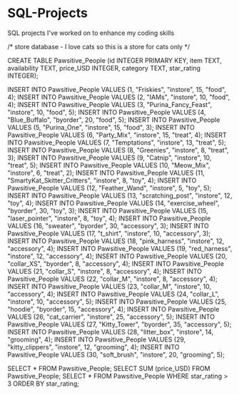 # SQL-Projects
SQL projects I've worked on to enhance my coding skills

/* store database - I love cats so this is a store for cats only */

CREATE TABLE Pawsitive_People (id INTEGER PRIMARY KEY, item TEXT, availability TEXT, price_USD INTEGER, category TEXT, star_rating INTEGER);

INSERT INTO Pawsitive_People VALUES (1, "Friskies", "instore", 15, "food", 4);
INSERT INTO Pawsitive_People VALUES (2, "IAMs", "instore", 10, "food", 4);
INSERT INTO Pawsitive_People VALUES (3, "Purina_Fancy_Feast", "instore", 10, "food", 5);
INSERT INTO Pawsitive_People VALUES (4, "Blue_Buffalo", "byorder", 20, "food", 5);
INSERT INTO Pawsitive_People VALUES (5, "Purina_One", "instore", 15, "food", 3);
INSERT INTO Pawsitive_People VALUES (6, "Party_Mix", "instore", 15, "treat", 4);
INSERT INTO Pawsitive_People VALUES (7, "Temptations", "instore", 13, "treat", 5);
INSERT INTO Pawsitive_People VALUES (8, "Greenies", "instore", 8, "treat", 3);
INSERT INTO Pawsitive_People VALUES (9, "Catnip", "instore", 10, "treat", 5);
INSERT INTO Pawsitive_People VALUES (10, "Meow_Mix", "instore", 6, "treat", 2);
INSERT INTO Pawsitive_People VALUES (11, "SmartyKat_Skitter_Critters", "instore", 8, "toy", 4);
INSERT INTO Pawsitive_People VALUES (12, "Feather_Wand", "instore", 5, "toy", 5);
INSERT INTO Pawsitive_People VALUES (13, "scratching_post", "instore", 12, "toy", 4);
INSERT INTO Pawsitive_People VALUES (14, "exercise_wheel", "byorder", 30, "toy", 3);
INSERT INTO Pawsitive_People VALUES (15, "laser_pointer", "instore", 8, "toy", 4);
INSERT INTO Pawsitive_People VALUES (16, "sweater", "byorder", 30, "accessory", 3);
INSERT INTO Pawsitive_People VALUES (17, "t_shirt", "instore", 10, "accessory", 3);
INSERT INTO Pawsitive_People VALUES (18, "pink_harness", "instore", 12, "accessory", 4);
INSERT INTO Pawsitive_People VALUES (19, "red_harness", "instore", 12, "accessory", 4);
INSERT INTO Pawsitive_People VALUES (20, "collar_XS", "byorder", 8, "accessory", 4);
INSERT INTO Pawsitive_People VALUES (21, "collar_S", "instore", 8, "accessory", 4);
INSERT INTO Pawsitive_People VALUES (22, "collar_M", "instore", 8, "accessory", 4);
INSERT INTO Pawsitive_People VALUES (23, "collar_M", "instore", 10, "accessory", 4);
INSERT INTO Pawsitive_People VALUES (24, "collar_L", "instore", 10, "accessory", 5);
INSERT INTO Pawsitive_People VALUES (25, "hoodie", "byorder", 15, "accessory", 4);
INSERT INTO Pawsitive_People VALUES (26, "cat_carrier", "instore", 25, "accessory", 5);
INSERT INTO Pawsitive_People VALUES (27, "Kitty_Tower", "byorder", 35, "accessory", 5);
INSERT INTO Pawsitive_People VALUES (28, "litter_box", "instore", 14, "grooming", 4);
INSERT INTO Pawsitive_People VALUES (29, "kitty_clippers", "instore", 12, "grooming", 4);
INSERT INTO Pawsitive_People VALUES (30, "soft_brush", "instore", 20, "grooming", 5);

SELECT * FROM Pawsitive_People;
SELECT SUM (price_USD) FROM Pawsitive_People;
SELECT * FROM Pawsitive_People WHERE star_rating > 3 ORDER BY star_rating;
